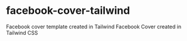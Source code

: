# facebook-cover-tailwind
Facebook cover template created in Tailwind
Facebook Cover created in Tailwind CSS
